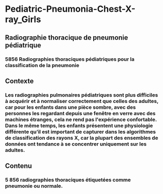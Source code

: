 # Pediatric-Pneumonia-Chest-X-ray_Girls
## Radiographie thoracique de pneumonie pédiatrique
### 5856 Radiographies thoraciques pédiatriques pour la classification de la pneumonie
## Contexte
### Les radiographies pulmonaires pédiatriques sont plus difficiles à acquérir et à normaliser correctement que celles des adultes, car pour les enfants dans une pièce sombre, avec des personnes les regardant depuis une fenêtre en verre avec des machines étranges, cela ne rend pas l'expérience confortable. Dans le même temps, les enfants présentent une physiologie différente qu’il est important de capturer dans les algorithmes de classification des rayons X, car la plupart des ensembles de données ont tendance à se concentrer uniquement sur les adultes.
## Contenu
### 5 856 radiographies thoraciques étiquetées comme pneumonie ou normale.
